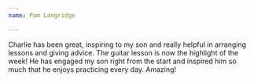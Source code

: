 ```yaml
---
name: Pam Langridge

---
```


Charlie has been great, inspiring to my son and really helpful in arranging lessons and giving advice. The guitar lesson is now the highlight of the week! He has engaged my son right from the start and inspired him so much that he enjoys practicing every day. Amazing!